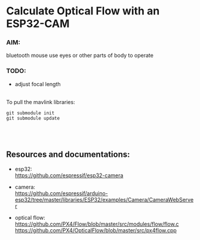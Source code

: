 # Calculate Optical Flow with an ESP32-CAM
### AIM:
bluetooth mouse use eyes or other parts of body to operate

### TODO:  
- adjust focal length  

<br>
To pull the mavlink libraries:

```
git submodule init
git submodule update
```

<br><br>

## Resources and documentations:

- esp32:  
https://github.com/espressif/esp32-camera  

- camera:  
https://github.com/espressif/arduino-esp32/tree/master/libraries/ESP32/examples/Camera/CameraWebServer

- optical flow:  
https://github.com/PX4/Flow/blob/master/src/modules/flow/flow.c  
https://github.com/PX4/OpticalFlow/blob/master/src/px4flow.cpp  
